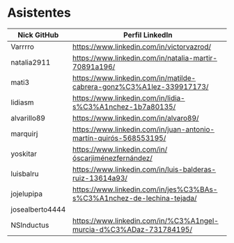 # Asistentes

| Nick GitHub     | Perfil LinkedIn                                                        |
|-----------------|------------------------------------------------------------------------|
| Varrrro         | https://www.linkedin.com/in/victorvazrod/                              |
| natalia2911     | https://www.linkedin.com/in/natalia-martir-70891a196/                  |
| mati3           | https://www.linkedin.com/in/matilde-cabrera-gonz%C3%A1lez-339917173/   |
| lidiasm         | https://www.linkedin.com/in/lidia-s%C3%A1nchez-1b7a80135/              |
| alvarillo89     | https://www.linkedin.com/in/alvaro89/                                  |
| marquirj        | https://www.linkedin.com/in/juan-antonio-martín-quirós-568553195/      |
| yoskitar        | https://www.linkedin.com/in/óscarjiménezfernández/                     |
| luisbalru       | https://www.linkedin.com/in/luis-balderas-ruiz-13614a93/               |
| jojelupipa      | https://www.linkedin.com/in/jes%C3%BAs-s%C3%A1nchez-de-lechina-tejada/ |
| josealberto4444 |                                                                        |
| NSInductus      | https://www.linkedin.com/in/%C3%A1ngel-murcia-d%C3%ADaz-731784195/     |
